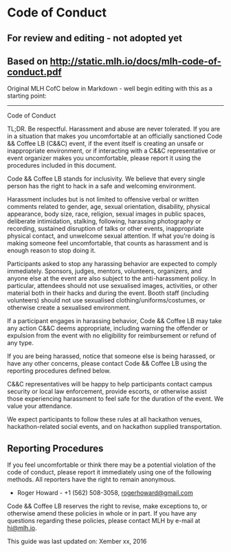 # Code of Conduct
## For review and editing - not adopted yet


## Based on http://static.mlh.io/docs/mlh-code-of-conduct.pdf

Original MLH CofC below in Markdown - well begin editing with this as a starting point:

-----

Code of Conduct

TL;DR. Be respectful. Harassment and abuse are never tolerated. If you are in a situation that makes you uncomfortable at an officially sanctioned Code && Coffee LB (C&&C) event, if the event itself is creating an unsafe or inappropriate environment, or if interacting with a C&&C representative or event organizer makes you uncomfortable, please report it using the procedures included in this document.

Code && Coffee LB stands for inclusivity. We believe that every single person has the right to hack in a safe and welcoming environment.

Harassment includes but is not limited to offensive verbal or written comments related to gender, age, sexual orientation, disability, physical appearance, body size, race, religion, sexual images in public spaces, deliberate intimidation, stalking, following, harassing photography or recording, sustained disruption of talks or other events, inappropriate physical contact, and unwelcome sexual attention. If what you’re doing is making someone feel uncomfortable, that counts as harassment and is enough reason to stop doing it.

Participants asked to stop any harassing behavior are expected to comply immediately. Sponsors, judges, mentors, volunteers, organizers, and anyone else at the event are also subject to the anti-harassment policy. In particular, attendees should not use sexualised images, activities, or other material both in their hacks and during the event. Booth staff (including volunteers) should not use sexualised clothing/uniforms/costumes, or otherwise create a sexualised environment.

If a participant engages in harassing behavior, Code && Coffee LB may take any action C&&C deems appropriate, including warning the offender or expulsion from the event with no eligibility for reimbursement or refund of any type.

If you are being harassed, notice that someone else is being harassed, or have any other concerns, please contact Code && Coffee LB using the reporting procedures defined below.

C&&C representatives will be happy to help participants contact campus security or local law enforcement, provide escorts, or otherwise assist those experiencing harassment to feel safe for the duration of the event. We value your attendance.

We expect participants to follow these rules at all hackathon venues, hackathon-related social events, and on hackathon supplied transportation.

## Reporting Procedures

If you feel uncomfortable or think there may be a potential violation of the code of conduct, please report it immediately using one of the following methods. All reporters have the right to remain anonymous.

* Roger Howard - +1 (562) 508-3058, rogerhoward@gmail.com


Code && Coffee LB reserves the right to revise, make exceptions to, or otherwise amend these policies in whole or in part. If you have any questions regarding these policies, please contact MLH by e-mail at hi@mlh.io.

This guide was last updated on:
Xember xx, 2016